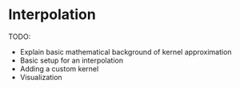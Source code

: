 # Interpolation

TODO:

* Explain basic mathematical background of kernel approximation
* Basic setup for an interpolation
* Adding a custom kernel
* Visualization
